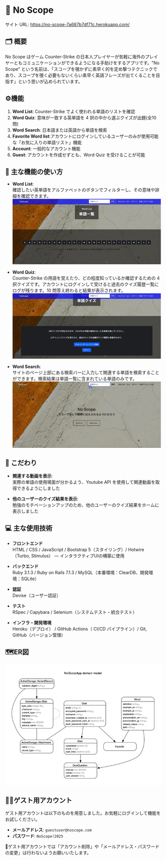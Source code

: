 # 🎯 **No Scope**

サイト URL: https://no-scope-7a687b7df71c.herokuapp.com/

## 🗂 **概要**

No Scope はゲーム Counter-Strike の日本人プレイヤーが気軽に海外のプレイヤーともコミュニケーションができるようになる手助けをするアプリです。"No Scope" という名前は、「スコープを覗かずに素早く的を定め撃つテクニックであり、スコープを覗く必要もないくらい素早く英語フレーズが出てくることを目指す」という思いが込められています。

## ⚙️**機能**

1. **Word List**: Counter-Strike でよく使われる単語のリストを確認
2. **Word Quiz**: 意味が一致する英単語を 4 択の中から選ぶクイズが出題(全10問)
3. **Word Search**: 日本語または英語から単語を検索
4. **Favorite Word list**:アカウントにログインしているユーザーのみが使用可能な「お気に入りの単語リスト」機能
5. **Account**: 一般的なアカウント機能
6. **Guest**: アカウントを作成せずとも、Word Quiz を受けることが可能

## 📘 **主な機能の使い方**

- **Word List**:<br>確認したい英単語をアルファベットのボタンでフィルターし、その意味や詳細を確認できます。
![単語一覧の流れ](./demo/wordlist_demo.gif)



- **Word Quiz**:<br>Counter-Strike の用語を覚えたり、どの程度知っているか確認するための 4 択クイズです。アカウントにログインして受けると過去のクイズ履歴一覧にログが残ります。10 問答え終わると結果が表示されます。
![クイズの流れ](./demo/quiz_demo.gif)



- **Word Search**:<br>サイトのページ上部にある検索バーに入力して関連する単語を検索することができます。検索結果は単語一覧に含まれている単語のみです。
![クイズの流れ](./demo/wordsearch_demo.gif)


## 🌟 **こだわり**

- **関連する動画を表示**:  
実際の単語の使用場面が分かるよう、Youtube API を使用して関連動画を取得できるようにしました

- **他のユーザーのクイズ結果を表示**:  
勉強のモチベーションアップのため、他のユーザーのクイズ結果をホームに表示しました


## 💻 **主な使用技術**
- **フロントエンド**  
HTML / CSS / JavaScript / Bootstrap 5（スタイリング）/ Hotwire（Turbo, Stimulus） — インタラクティブUIの構築に使用

- **バックエンド**  
Ruby 3.1.3 / Ruby on Rails 7.1.3 / MySQL（本番環境：ClearDB、開発環境：SQLite）

- **認証**  
Devise（ユーザー認証）

- **テスト**  
RSpec / Capybara / Selenium（システムテスト・統合テスト）

- **インフラ・開発環境**  
Heroku（デプロイ） / GitHub Actions（ CI/CD パイプライン）/ Git, GitHub（バージョン管理）


## 🗺**ER図**
![ER図](./app/assets/images/No_Scope_erd.png)


## 🕵️‍♂️**ゲスト用アカウント**

ゲスト用アカウントは以下のものを用意しました。お気軽にログインして機能をお試しください。

- **メールアドレス**: `guestuser@noscope.com`
- **パスワード**: `NoScope!2025`

🚫ゲスト用アカウントでは「アカウント削除」や「メールアドレス・パスワードの変更」は行わないようお願いいたします。
